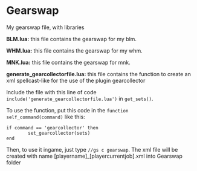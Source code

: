 Gearswap
========

My gearswap file, with libraries

**BLM.lua:** this file contains the gearswap for my blm.

**WHM.lua:** this file contains the gearswap for my whm.

**MNK.lua:** this file contains the gearswap for mnk.

**generate_gearcollectorfile.lua:** this file contains the function to create an xml spellcast-like for the use of the plugin gearcollector

Include the file with this line of code `include('generate_gearcollectorfile.lua')` in `get_sets()`.

To use the function, put this code in the <code>function self_command(command)</code> like this:
```
if command == 'gearcollector' then
        set_gearcollector(sets)
end
```
Then, to use it ingame, just type `//gs c gearswap`.
The xml file will be created with name [playername]_[playercurrentjob].xml into Gearswap folder

